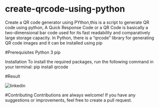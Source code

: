 # create-qrcode-using-python
Create a QR code generator using PYthon,this is a script to generate QR code  using python, A Quick Response Code or a QR Code is basically a two-dimensional bar code used for its fast readability and comparatively large storage capacity. In Python, there is a “qrcode” library for generating QR code images and it can be installed using pip


#Prerequisites
Python 3
pip

Installation
To install the required packages, run the following command in your terminal: pip install qrcode

#Result


![linkedin](https://user-images.githubusercontent.com/120399980/218312848-fdec73ef-3b44-4991-9f1c-d295d11fa466.jpg)

#Contributing
Contributions are always welcome! If you have any suggestions or improvements, feel free to create a pull request.


